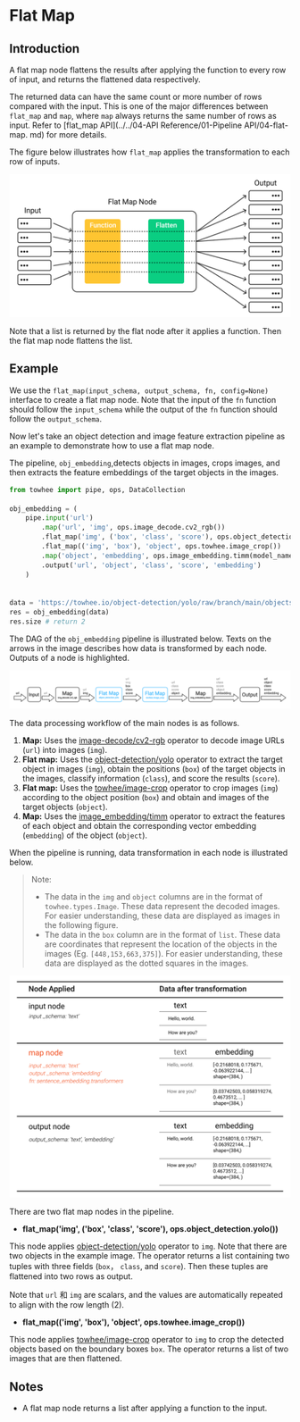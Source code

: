 # Flat Map

## Introduction

A flat map node flattens the results after applying the function to every row of input, and returns the flattened data respectively.

The returned data can have the same count or more number of rows compared with the input. This is one of the major differences between `flat_map` and `map`, where `map` always returns the same number of rows as input. Refer to [flat_map API](../../04-API Reference/01-Pipeline API/04-flat-map.
md) for more details.

The figure below illustrates how `flat_map` applies the transformation to each row of inputs.

![img](https://github.com/towhee-io/data/blob/main/image/docs/flat_map_intro.png?raw=true)

Note that a list is returned by the flat node after it applies a function. Then the flat map node flattens the list.



## Example

We use the `flat_map(input_schema, output_schema, fn, config=None)` interface to create a flat map node. Note that the input of the `fn` function should follow the `input_schema` while the output of the `fn` function should follow the `output_schema`.



Now let's take an object detection and image feature extraction pipeline as an example to demonstrate how to use a flat map node.



The pipeline, `obj_embedding`,detects objects in images, crops images, and then extracts the feature embeddings of the target objects in the images.

```Python
from towhee import pipe, ops, DataCollection

obj_embedding = (
    pipe.input('url')
        .map('url', 'img', ops.image_decode.cv2_rgb())
        .flat_map('img', ('box', 'class', 'score'), ops.object_detection.yolo())
        .flat_map(('img', 'box'), 'object', ops.towhee.image_crop())
        .map('object', 'embedding', ops.image_embedding.timm(model_name='resnet50'))
        .output('url', 'object', 'class', 'score', 'embedding')
    )


data = 'https://towhee.io/object-detection/yolo/raw/branch/main/objects.png'
res = obj_embedding(data)
res.size # return 2
```

The DAG of the `obj_embedding` pipeline is illustrated below. Texts on the arrows in the image describes how data is transformed by each node. Outputs of a node is highlighted.

![img](https://github.com/towhee-io/data/blob/main/image/docs/flat_map_example_1.png?raw=true)

The data processing workflow of the main nodes is as follows.

1. **Map:** Uses the [image-decode/cv2-rgb](https://towhee.io/image-decode/cv2-rgb) operator to decode image URLs (`url`) into images (`img`).
2. **Flat map:** Uses the [object-detection/yolo](https://towhee.io/object-detection/yolo) operator to extract the target object in images (`img`), obtain the positions (`box`) of the target objects in the images, classify information (`class`), and score the results (`score`).
3. **Flat map:** Uses the [towhee/image-crop](https://towhee.io/towhee/image-crop) operator to crop images (`img`) according to the object position (`box`) and obtain and images of the target objects (`object`).
4. **Map:** Uses the  [image_embedding/timm](https://towhee.io/image-embedding/timm) operator to extract the features of each object and obtain the corresponding vector embedding (`embedding`) of the object (`object`).

When the pipeline is running, data transformation in each node is illustrated below.

> Note:
>
> - The data in the `img` and `object` columns are in the format of `towhee.types.Image`. These data represent the decoded images. For easier understanding, these data are displayed as images in the following figure.
> - The data in the `box` column are in the format of `list`. These data are coordinates that represent the location of the objects in the images (Eg. `[448,153,663,375]`). For easier understanding, these data are displayed as the dotted squares in the images.

![img](https://github.com/towhee-io/data/blob/main/image/docs/map_example_2.png?raw=true)

There are two flat map nodes in the pipeline. 

- **flat_map('img', ('box', 'class', 'score'), ops.object_detection.yolo())**

This node applies [object-detection/yolo](https://towhee.io/object-detection/yolo) operator to `img`. Note that there are two objects in the example image. The operator returns a list containing two tuples with three fields (`box`， `class`,  and `score`). Then these tuples are flattened into two rows as output.

Note that `url` 和 `img` are scalars, and the values are automatically repeated to align with the row length (2).

- **flat_map(('img', 'box'), 'object', ops.towhee.image_crop())**

This node applies [towhee/image-crop](https://towhee.io/towhee/image-crop) operator to `img` to crop the detected objects based on the boundary boxes `box`. The operator returns a list of two images that are then flattened.



## Notes

- A flat map node returns a list after applying a function to the input.
